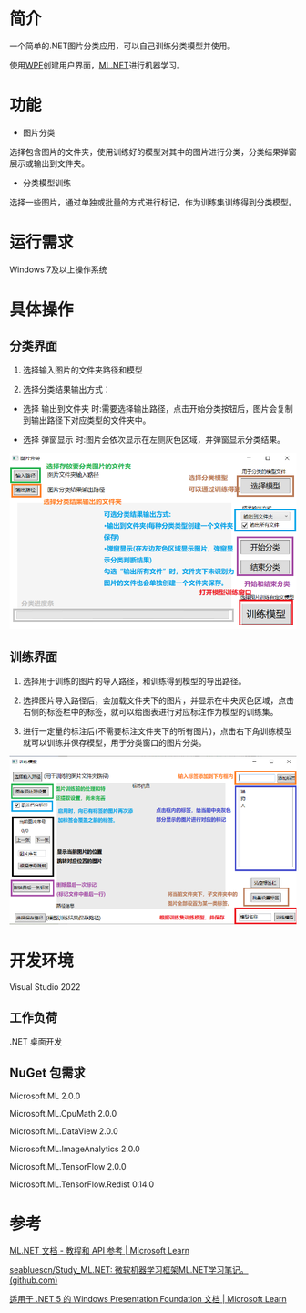 # 简介

一个简单的.NET图片分类应用，可以自己训练分类模型并使用。

使用[WPF](https://github.com/dotnet/wpf)创建用户界面，[ML.NET](https://github.com/dotnet/machinelearning)进行机器学习。

# 功能

- 图片分类

选择包含图片的文件夹，使用训练好的模型对其中的图片进行分类，分类结果弹窗展示或输出到文件夹。

- 分类模型训练

选择一些图片，通过单独或批量的方式进行标记，作为训练集训练得到分类模型。


# 运行需求

Windows 7及以上操作系统


# 具体操作


## 分类界面

1. 选择输入图片的文件夹路径和模型

2. 选择分类结果输出方式：
- 选择 输出到文件夹 时:需要选择输出路径，点击开始分类按钮后，图片会复制到输出路径下对应类型的文件夹中。

- 选择 弹窗显示 时:图片会依次显示在左侧灰色区域，并弹窗显示分类结果。

<img title="" src="Example/UseClassifyWindow.png" alt="" data-align="inline">

## 训练界面

1. 选择用于训练的图片的导入路径，和训练得到模型的导出路径。

2. 选择图片导入路径后，会加载文件夹下的图片，并显示在中央灰色区域，点击右侧的标签栏中的标签，就可以给图表进行对应标注作为模型的训练集。

3. 进行一定量的标注后(不需要标注文件夹下的所有图片)，点击右下角训练模型就可以训练并保存模型，用于分类窗口的图片分类。

<img title="" src="Example/UseTrainWindow.png" alt="" data-align="inline">


# 开发环境

Visual Studio 2022

## 工作负荷

.NET 桌面开发

## NuGet 包需求

Microsoft.ML 2.0.0

Microsoft.ML.CpuMath 2.0.0

Microsoft.ML.DataView 2.0.0

Microsoft.ML.ImageAnalytics 2.0.0

Microsoft.ML.TensorFlow 2.0.0

Microsoft.ML.TensorFlow.Redist 0.14.0


# 参考

[ML.NET 文档 - 教程和 API 参考 | Microsoft Learn](https://learn.microsoft.com/zh-cn/dotnet/machine-learning/)

[seabluescn/Study_ML.NET: 微软机器学习框架ML.NET学习笔记。 (github.com)](https://github.com/seabluescn/Study_ML.NET)

[适用于 .NET 5 的 Windows Presentation Foundation 文档 | Microsoft Learn](https://learn.microsoft.com/zh-cn/dotnet/desktop/wpf/?view=netdesktop-6.0)










